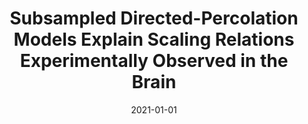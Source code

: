 ---
title: "Subsampled Directed-Percolation Models Explain Scaling Relations Experimentally Observed in the Brain"
collection: publications
permalink: /publication/2021-01-01-Subsampled-Directed-Percolation-Models-Explain-Scaling-Relations-Experimentally-Observed-in-the-Brain
date: 2021-01-01
year: 2021
venue: 'Front. Neural Circuits'
paperurl: 'https://dx.doi.org/10.3389/fncir.2020.576727'
citation: ' Tawan Carvalho,  Antonio Fontenele,  <u>Mauricio Girardi-Schappo</u>,  Thaís Feliciano,  Leandro Aguiar,  Thais Silva,  Nivaldo Vasconcelos,  Pedro Carelli,  Mauro Copelli, &quot;Subsampled Directed-Percolation Models Explain Scaling Relations Experimentally Observed in the Brain.&quot; Front. Neural Circuits, 2021.'
pubtype:  paper
---
